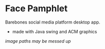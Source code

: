 # Face Pamphlet

Barebones social media platform desktop app.
- made with Java swing and ACM graphics

*image paths may be messed up*
